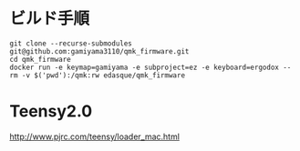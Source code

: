 
# ビルド手順

```
git clone --recurse-submodules git@github.com:gamiyama3110/qmk_firmware.git
cd qmk_firmware
docker run -e keymap=gamiyama -e subproject=ez -e keyboard=ergodox --rm -v $('pwd'):/qmk:rw edasque/qmk_firmware
```

# Teensy2.0
http://www.pjrc.com/teensy/loader_mac.html

